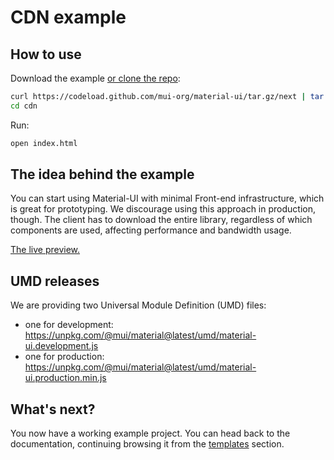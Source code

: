 # CDN example

## How to use

Download the example [or clone the repo](https://github.com/mui-org/material-ui):

```sh
curl https://codeload.github.com/mui-org/material-ui/tar.gz/next | tar -xz --strip=2  material-ui-next/examples/cdn
cd cdn
```

Run:

```sh
open index.html
```

## The idea behind the example

You can start using Material-UI with minimal Front-end infrastructure, which is great for prototyping.
We discourage using this approach in production, though.
The client has to download the entire library, regardless of which components are used, affecting performance and bandwidth usage.

<!-- #default-branch-switch -->

[The live preview.](https://combinatronics.com/mui-org/material-ui/master/examples/cdn/index.html)

## UMD releases

We are providing two Universal Module Definition (UMD) files:

- one for development: https://unpkg.com/@mui/material@latest/umd/material-ui.development.js
- one for production: https://unpkg.com/@mui/material@latest/umd/material-ui.production.min.js

<!-- #default-branch-switch -->

## What's next?

You now have a working example project.
You can head back to the documentation, continuing browsing it from the [templates](https://material-ui.com/getting-started/templates/) section.

<!-- #default-branch-switch -->

